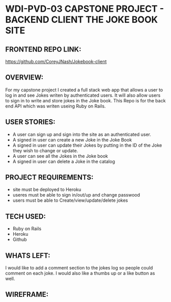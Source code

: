 WDI-PVD-03 CAPSTONE PROJECT - BACKEND CLIENT THE JOKE BOOK SITE
==========================================================

FRONTEND REPO LINK:
-------------------
https://github.com/CoreyJNash/Jokebook-client

OVERVIEW:
---------

For my capstone project I created a full stack web app that allows a user to log in and see Jokes writen by authenticated users.  It will also allow users to sign in to write and store jokes in the Joke book.  This Repo is for the back end API which was writen useing Ruby on Rails.  

USER STORIES:
----------------
- A user can sign up and sign into the site as an authenticated user.
- A signed in user can create a new Joke in the Joke Book 
- A signed in user can update their Jokes by putting in the ID of the Joke they wish to change or update.
- A user can see all the Jokes in the Joke book
- A signed in user can delete a Joke in the catalog

PROJECT REQUIREMENTS:
----------------------
- site must be deployed to Heroku
- useres must be able to sign in/out/up and change passwood
- users must be able to Create/view/update/delete jokes

TECH USED:
----------
- Ruby on Rails
- Heroku 
- Github 



WHATS LEFT:
-----------
I would like to add a comment section to the jokes log so people could comment on each joke.  I would also like a thumbs up or a like button as well. 

WIREFRAME:
----------
[WIREFRAME]: https://i.imgur.com/odIAJg5.jpg 
